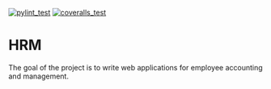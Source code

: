 [![pylint_test](https://github.com/EgorHubBrest/Human_Resourse_Managment/actions/workflows/pylint.yml/badge.svg?branch=developer)](https://github.com/EgorHubBrest/Human_Resourse_Managment/actions/workflows/pylint.yml)
[![coveralls_test](https://github.com/EgorHubBrest/Human_Resourse_Managment/actions/workflows/coveralls_test.yml/badge.svg?branch=developer)](https://github.com/EgorHubBrest/Human_Resourse_Managment/actions/workflows/coveralls_test.yml)
# HRM
The goal of the project is to write web applications for employee accounting and management.
